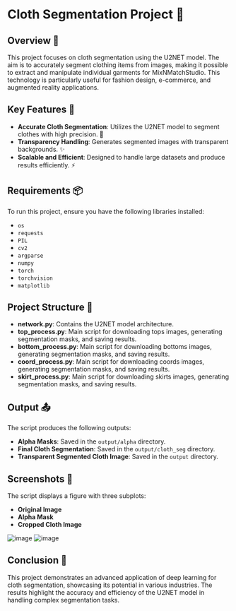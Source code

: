 # Cloth Segmentation Project 👕

## Overview 🌟

This project focuses on cloth segmentation using the U2NET model. The aim is to accurately segment clothing items from images, making it possible to extract and manipulate individual garments for MixNMatchStudio. This technology is particularly useful for fashion design, e-commerce, and augmented reality applications.

## Key Features 🚀

- **Accurate Cloth Segmentation**: Utilizes the U2NET model to segment clothes with high precision. 🎯
- **Transparency Handling**: Generates segmented images with transparent backgrounds. ✨
- **Scalable and Efficient**: Designed to handle large datasets and produce results efficiently. ⚡

## Requirements 📦

To run this project, ensure you have the following libraries installed:

- `os`
- `requests`
- `PIL`
- `cv2`
- `argparse`
- `numpy`
- `torch`
- `torchvision`
- `matplotlib`

## Project Structure 📁

- **network.py**: Contains the U2NET model architecture.
- **top_process.py**: Main script for downloading tops images, generating segmentation masks, and saving results.
- **bottom_process.py**: Main script for downloading bottoms images, generating segmentation masks, and saving results.
- **coord_process.py**: Main script for downloading coords images, generating segmentation masks, and saving results.
- **skirt_process.py**: Main script for downloading skirts images, generating segmentation masks, and saving results.

## Output 📤

The script produces the following outputs:

- **Alpha Masks**: Saved in the `output/alpha` directory.
- **Final Cloth Segmentation**: Saved in the `output/cloth_seg` directory.
- **Transparent Segmented Cloth Image**: Saved in the `output` directory.

## Screenshots 📸

The script displays a figure with three subplots:

- **Original Image**
- **Alpha Mask**
- **Cropped Cloth Image**

![image](https://github.com/user-attachments/assets/cc177652-cbb9-4467-a14e-e906ff94d819)
![image](https://github.com/user-attachments/assets/17ee91f9-bf7a-4afb-ac6c-fa2a15f7ecb2)

## Conclusion 🏁

This project demonstrates an advanced application of deep learning for cloth segmentation, showcasing its potential in various industries. The results highlight the accuracy and efficiency of the U2NET model in handling complex segmentation tasks.


